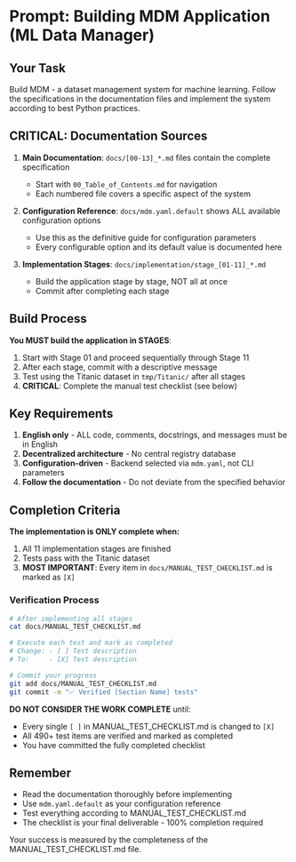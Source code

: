 # Prompt: Building MDM Application (ML Data Manager)

## Your Task
Build MDM - a dataset management system for machine learning. Follow the specifications in the documentation files and implement the system according to best Python practices.

## CRITICAL: Documentation Sources

1. **Main Documentation**: `docs/[00-13]_*.md` files contain the complete specification
   - Start with `00_Table_of_Contents.md` for navigation
   - Each numbered file covers a specific aspect of the system

2. **Configuration Reference**: `docs/mdm.yaml.default` shows ALL available configuration options
   - Use this as the definitive guide for configuration parameters
   - Every configurable option and its default value is documented here

3. **Implementation Stages**: `docs/implementation/stage_[01-11]_*.md`
   - Build the application stage by stage, NOT all at once
   - Commit after completing each stage

## Build Process

**You MUST build the application in STAGES**:
1. Start with Stage 01 and proceed sequentially through Stage 11
2. After each stage, commit with a descriptive message
3. Test using the Titanic dataset in `tmp/Titanic/` after all stages
4. **CRITICAL**: Complete the manual test checklist (see below)

## Key Requirements

1. **English only** - ALL code, comments, docstrings, and messages must be in English
2. **Decentralized architecture** - No central registry database
3. **Configuration-driven** - Backend selected via `mdm.yaml`, not CLI parameters
4. **Follow the documentation** - Do not deviate from the specified behavior

## Completion Criteria

**The implementation is ONLY complete when:**

1. All 11 implementation stages are finished
2. Tests pass with the Titanic dataset
3. **MOST IMPORTANT**: Every item in `docs/MANUAL_TEST_CHECKLIST.md` is marked as `[X]`

### Verification Process

```bash
# After implementing all stages
cat docs/MANUAL_TEST_CHECKLIST.md

# Execute each test and mark as completed
# Change: - [ ] Test description
# To:     - [X] Test description

# Commit your progress
git add docs/MANUAL_TEST_CHECKLIST.md
git commit -m "✅ Verified [Section Name] tests"
```

**DO NOT CONSIDER THE WORK COMPLETE** until:
- Every single `[ ]` in MANUAL_TEST_CHECKLIST.md is changed to `[X]`
- All 490+ test items are verified and marked as completed
- You have committed the fully completed checklist

## Remember

- Read the documentation thoroughly before implementing
- Use `mdm.yaml.default` as your configuration reference
- Test everything according to MANUAL_TEST_CHECKLIST.md
- The checklist is your final deliverable - 100% completion required

Your success is measured by the completeness of the MANUAL_TEST_CHECKLIST.md file.